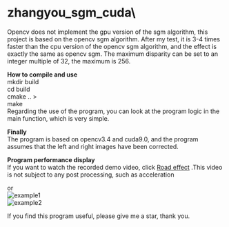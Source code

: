# zhangyou_sgm_cuda\  

Opencv does not implement the gpu version of the sgm algorithm, this project is based on the opencv sgm algorithm. After my test, it is 3-4 times faster than the cpu version of the opencv sgm algorithm, and the effect is exactly the same as opencv sgm. The maximum disparity can be set to an integer multiple of 32, the maximum is 256.   


**How to compile and use**  
mkdir build  
cd build    
cmake ..  >  
make   
Regarding the use of the program, you can look at the program logic in the main function, which is very simple.   


**Finally**  
The program is based on opencv3.4 and cuda9.0, and the program assumes that the left and right images have been corrected.   


**Program performance display**  
If you want to watch the recorded demo video, click
[Road effect][1] .This video is not subject to any post processing, such as acceleration  


or  
![example1](https://github.com/jasonlinuxzhang/sgm_cuda/blob/master/example1.jpg)  
![example2](https://github.com/jasonlinuxzhang/sgm_cuda/blob/master/example2.jpg)   


If you find this program useful, please give me a star, thank you.  


  [1]: https://v.youku.com/v_show/id_XMzk0NjE1MDEwNA==.html?spm=a2hzp.8253869.0.0
